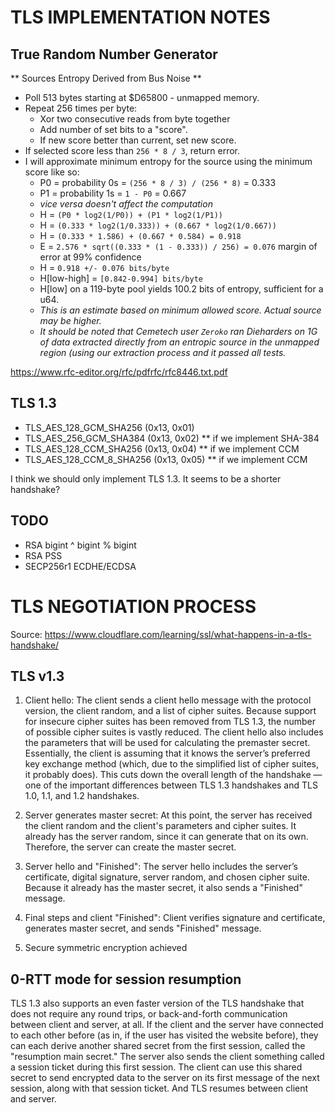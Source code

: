 TLS IMPLEMENTATION NOTES
=========================

True Random Number Generator
----------------------------

** Sources Entropy Derived from Bus Noise **

- Poll 513 bytes starting at $D65800 - unmapped memory.
- Repeat 256 times per byte:
    - Xor two consecutive reads from byte together
    - Add number of set bits to a "score".
    - If new score better than current, set new score.
- If selected score less than `256 * 8 / 3`, return error.
- I will approximate minimum entropy for the source using the minimum score like so:
    - P0 = probability 0s = `(256 * 8 / 3) / (256 * 8)` = 0.333
    - P1 = probability 1s = `1 - P0` = 0.667
    - *vice versa doesn't affect the computation*
    - H = `(P0 * log2(1/P0)) + (P1 * log2(1/P1))`
    - H = `(0.333 * log2(1/0.333)) + (0.667 * log2(1/0.667))`
    - H = `(0.333 * 1.586) + (0.667 * 0.584) = 0.918`
    - E = `2.576 * sqrt((0.333 * (1 - 0.333)) / 256) = 0.076` margin of error at 99% confidence
    - H = `0.918 +/- 0.076 bits/byte`
    - H[low-high] = `[0.842-0.994] bits/byte`
    - H[low] on a 119-byte pool yields 100.2 bits of entropy, sufficient for a u64.
    - *This is an estimate based on minimum allowed score. Actual source may be higher.*
    - *It should be noted that Cemetech user `Zeroko` ran Dieharders on 1G of data extracted directly from an entropic source in the unmapped region (using our extraction process and it passed all tests.*


https://www.rfc-editor.org/rfc/pdfrfc/rfc8446.txt.pdf

TLS 1.3
----------
- TLS_AES_128_GCM_SHA256 (0x13, 0x01)
- TLS_AES_256_GCM_SHA384 (0x13, 0x02) ** if we implement SHA-384
- TLS_AES_128_CCM_SHA256 (0x13, 0x04) ** if we implement CCM
- TLS_AES_128_CCM_8_SHA256 (0x13, 0x05) ** if we implement CCM
  
I think we should only implement TLS 1.3. It seems to be a shorter handshake?

TODO
---------
- RSA bigint ^ bigint % bigint
- RSA PSS
- SECP256r1 ECDHE/ECDSA


TLS NEGOTIATION PROCESS
========================

Source: https://www.cloudflare.com/learning/ssl/what-happens-in-a-tls-handshake/

TLS v1.3
---------

1. Client hello: The client sends a client hello message with the protocol version, the client random, and a list of cipher suites. Because support for insecure cipher suites has been removed from TLS 1.3, the number of possible cipher suites is vastly reduced. The client hello also includes the parameters that will be used for calculating the premaster secret. Essentially, the client is assuming that it knows the server’s preferred key exchange method (which, due to the simplified list of cipher suites, it probably does). This cuts down the overall length of the handshake — one of the important differences between TLS 1.3 handshakes and TLS 1.0, 1.1, and 1.2 handshakes.

2. Server generates master secret: At this point, the server has received the client random and the client's parameters and cipher suites. It already has the server random, since it can generate that on its own. Therefore, the server can create the master secret.

3. Server hello and "Finished": The server hello includes the server’s certificate, digital signature, server random, and chosen cipher suite. Because it already has the master secret, it also sends a "Finished" message.

4. Final steps and client "Finished": Client verifies signature and certificate, generates master secret, and sends "Finished" message.

5. Secure symmetric encryption achieved


0-RTT mode for session resumption
----------------------------------

TLS 1.3 also supports an even faster version of the TLS handshake that does not require any round trips, or back-and-forth communication between client and server, at all. If the client and the server have connected to each other before (as in, if the user has visited the website before), they can each derive another shared secret from the first session, called the "resumption main secret." The server also sends the client something called a session ticket during this first session. The client can use this shared secret to send encrypted data to the server on its first message of the next session, along with that session ticket. And TLS resumes between client and server.


